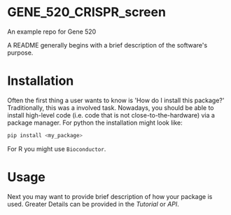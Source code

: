 # GENE_520_CRISPR_screen
An example repo for Gene 520

A README generally begins with a brief description of the software's purpose. 

# Installation

Often the first thing a user wants to know is 'How do I install this package?' 
Traditionally, this was a involved task. Nowadays, you should be able to install
high-level code (i.e. code that is not close-to-the-hardware) via a package 
manager. For python the installation might look like:
```bash
pip install <my_package>
```
For R you might use `Bioconductor`. 

# Usage

Next you may want to provide brief description of how your package is used. 
Greater Details can be provided in the *Tutorial* or *API*. 
